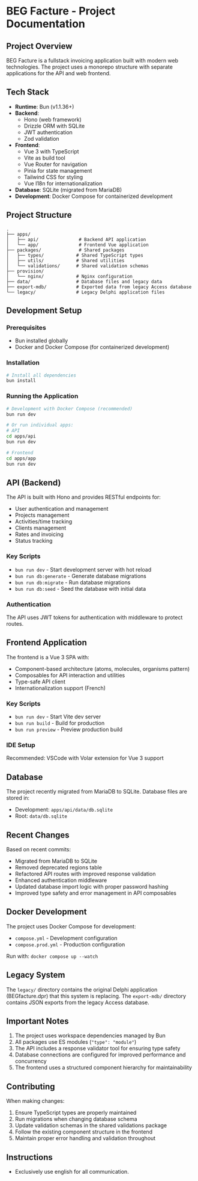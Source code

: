 # BEG Facture - Project Documentation

## Project Overview

BEG Facture is a fullstack invoicing application built with modern web technologies. The project uses a monorepo structure with separate applications for the API and web frontend.

## Tech Stack

- **Runtime**: Bun (v1.1.36+)
- **Backend**:
    - Hono (web framework)
    - Drizzle ORM with SQLite
    - JWT authentication
    - Zod validation
- **Frontend**:
    - Vue 3 with TypeScript
    - Vite as build tool
    - Vue Router for navigation
    - Pinia for state management
    - Tailwind CSS for styling
    - Vue I18n for internationalization
- **Database**: SQLite (migrated from MariaDB)
- **Development**: Docker Compose for containerized development

## Project Structure

```
.
├── apps/
│   ├── api/               # Backend API application
│   └── app/               # Frontend Vue application
├── packages/              # Shared packages
│   ├── types/            # Shared TypeScript types
│   ├── utils/            # Shared utilities
│   └── validations/      # Shared validation schemas
├── provision/
│   └── nginx/            # Nginx configuration
├── data/                 # Database files and legacy data
├── export-mdb/           # Exported data from legacy Access database
└── legacy/               # Legacy Delphi application files
```

## Development Setup

### Prerequisites

- Bun installed globally
- Docker and Docker Compose (for containerized development)

### Installation

```bash
# Install all dependencies
bun install
```

### Running the Application

```bash
# Development with Docker Compose (recommended)
bun run dev

# Or run individual apps:
# API
cd apps/api
bun run dev

# Frontend
cd apps/app
bun run dev
```

## API (Backend)

The API is built with Hono and provides RESTful endpoints for:

- User authentication and management
- Projects management
- Activities/time tracking
- Clients management
- Rates and invoicing
- Status tracking

### Key Scripts

- `bun run dev` - Start development server with hot reload
- `bun run db:generate` - Generate database migrations
- `bun run db:migrate` - Run database migrations
- `bun run db:seed` - Seed the database with initial data

### Authentication

The API uses JWT tokens for authentication with middleware to protect routes.

## Frontend Application

The frontend is a Vue 3 SPA with:

- Component-based architecture (atoms, molecules, organisms pattern)
- Composables for API interaction and utilities
- Type-safe API client
- Internationalization support (French)

### Key Scripts

- `bun run dev` - Start Vite dev server
- `bun run build` - Build for production
- `bun run preview` - Preview production build

### IDE Setup

Recommended: VSCode with Volar extension for Vue 3 support

## Database

The project recently migrated from MariaDB to SQLite. Database files are stored in:

- Development: `apps/api/data/db.sqlite`
- Root: `data/db.sqlite`

## Recent Changes

Based on recent commits:

- Migrated from MariaDB to SQLite
- Removed deprecated regions table
- Refactored API routes with improved response validation
- Enhanced authentication middleware
- Updated database import logic with proper password hashing
- Improved type safety and error management in API composables

## Docker Development

The project uses Docker Compose for development:

- `compose.yml` - Development configuration
- `compose.prod.yml` - Production configuration

Run with: `docker compose up --watch`

## Legacy System

The `legacy/` directory contains the original Delphi application (BEGfacture.dpr) that this system is replacing. The `export-mdb/` directory contains JSON exports from the legacy Access database.

## Important Notes

1. The project uses workspace dependencies managed by Bun
2. All packages use ES modules (`"type": "module"`)
3. The API includes a response validator tool for ensuring type safety
4. Database connections are configured for improved performance and concurrency
5. The frontend uses a structured component hierarchy for maintainability

## Contributing

When making changes:

1. Ensure TypeScript types are properly maintained
2. Run migrations when changing database schema
3. Update validation schemas in the shared validations package
4. Follow the existing component structure in the frontend
5. Maintain proper error handling and validation throughout

## Instructions

- Exclusively use english for all communication.
